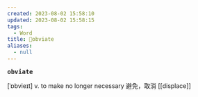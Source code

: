 ```yaml
---
created: 2023-08-02 15:58:10
updated: 2023-08-02 15:58:15
tags:
  - Word
title: 📖obviate
aliases:
  - null
---
```


<pre><strong>obviate</strong></pre>
[ˈɒbvieɪt]
v. to make no longer necessary 避免，取消
[[displace]]